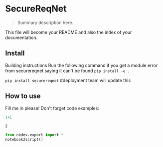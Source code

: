 # SecureReqNet
> Summary description here.


This file will become your README and also the index of your documentation.

## Install

Building instructions
Run the following command if you get a module error from securereqnet saying it can't be found
`pip install -e .`

`pip install securereqnet`
#deployment team will update this

## How to use

Fill me in please! Don't forget code examples:

```python
1+1
```




    2



```python
from nbdev.export import *
notebook2script()


```
